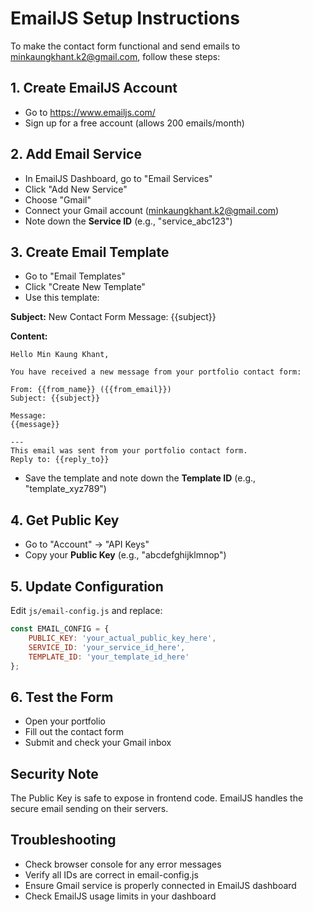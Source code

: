 # EmailJS Setup Instructions

To make the contact form functional and send emails to minkaungkhant.k2@gmail.com, follow these steps:

## 1. Create EmailJS Account
- Go to https://www.emailjs.com/
- Sign up for a free account (allows 200 emails/month)

## 2. Add Email Service
- In EmailJS Dashboard, go to "Email Services"
- Click "Add New Service"
- Choose "Gmail"
- Connect your Gmail account (minkaungkhant.k2@gmail.com)
- Note down the **Service ID** (e.g., "service_abc123")

## 3. Create Email Template
- Go to "Email Templates"
- Click "Create New Template"
- Use this template:

**Subject:** New Contact Form Message: {{subject}}

**Content:**
```
Hello Min Kaung Khant,

You have received a new message from your portfolio contact form:

From: {{from_name}} ({{from_email}})
Subject: {{subject}}

Message:
{{message}}

---
This email was sent from your portfolio contact form.
Reply to: {{reply_to}}
```

- Save the template and note down the **Template ID** (e.g., "template_xyz789")

## 4. Get Public Key
- Go to "Account" → "API Keys"
- Copy your **Public Key** (e.g., "abcdefghijklmnop")

## 5. Update Configuration
Edit `js/email-config.js` and replace:

```javascript
const EMAIL_CONFIG = {
    PUBLIC_KEY: 'your_actual_public_key_here',
    SERVICE_ID: 'your_service_id_here', 
    TEMPLATE_ID: 'your_template_id_here'
};
```

## 6. Test the Form
- Open your portfolio
- Fill out the contact form
- Submit and check your Gmail inbox

## Security Note
The Public Key is safe to expose in frontend code. EmailJS handles the secure email sending on their servers.

## Troubleshooting
- Check browser console for any error messages
- Verify all IDs are correct in email-config.js
- Ensure Gmail service is properly connected in EmailJS dashboard
- Check EmailJS usage limits in your dashboard
